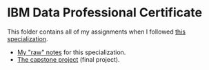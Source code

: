 # IBM Data Professional Certificate

This folder contains all of my assignments when I followed [this specialization](https://www.coursera.org/specializations/ibm-data-science-professional-certificate). 

- [My "raw" notes](https://rawnote.dinhanhthi.com/tags#ibm-data) for this specialization.
- [The capstone project](https://github.com/dinhanhthi/cafe-in-hcm) (final project).



